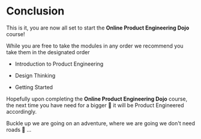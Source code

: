 # Conclusion

This is it, you are now all set to start the **Online Product Engineering Dojo** course!

While you are free to take the modules in any order we recommend you take them in the designated order

* Introduction to Product Engineering

* Design Thinking

* Getting Started

Hopefully upon completing the **Online Product Engineering Dojo** course, the next time you have need for a bigger 🚢 it will be Product Engineered accordingly.

Buckle up we are going on an adventure, where we are going we don't need roads 🚀 ...
